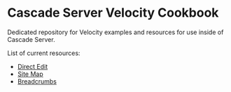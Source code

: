 Cascade Server Velocity Cookbook
================================

Dedicated repository for Velocity examples and resources for use inside of Cascade Server.

List of current resources:

* [Direct Edit](https://github.com/hannonhill/Velocity-Cookbook/tree/master/Direct-Edit)
* [Site Map](https://github.com/hannonhill/Velocity-Cookbook/tree/master/Site-Map)
* [Breadcrumbs](https://github.com/hannonhill/Velocity-Cookbook/tree/master/Breadcrumbs)